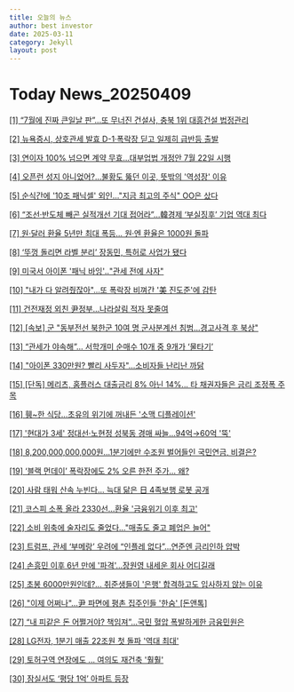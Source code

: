 ```yaml
---
title: 오늘의 뉴스
author: best investor
date: 2025-03-11
category: Jekyll
layout: post
---
```


# Today News_20250409

[[1]  “7월에 진짜 큰일날 판”...또 무너진 건설사, 충북 1위 대흥건설 법정관리](http://v.daum.net/v/20250408211800970)

[[2]  뉴욕증시, 상호관세 발효 D-1·폭락장 딛고 일제히 급반등 출발](http://v.daum.net/v/20250409001226051)

[[3]  연이자 100% 넘으면 계약 무효…대부업법 개정안 7월 22일 시행](http://v.daum.net/v/20250408184011135)

[[4]  오픈런 성지 아니었어?…불황도 뚫던 이곳, 뜻밖의 '역성장' 이유](http://v.daum.net/v/20250408080001741)

[[5]  순식간에 '10조 패닉셀' 외인…"지금 최고의 주식" OO은 샀다](http://v.daum.net/v/20250408155627255)

[[6]  “조선·반도체 빼곤 실적개선 기대 접어라”…韓경제 ‘부실징후’ 기업 역대 최다](http://v.daum.net/v/20250408070610972)

[[7]  원·달러 환율 5년만 최대 폭등… 원·엔 환율은 1000원 돌파](http://v.daum.net/v/20250407172326826)

[[8]  ‘뚜껑 돌리면 라벨 분리’ 장동민, 특허로 사업가 됐다](http://v.daum.net/v/20250408150340826)

[[9]  미국서 아이폰 '패닉 바잉'‥"관세 전에 사자"](http://v.daum.net/v/20250408135510275)

[[10]  "내가 다 알려줬잖아"…또 폭락장 비껴간 '美 진도준'에 감탄](http://v.daum.net/v/20250408071604077)

[[11]  건전재정 외친 尹정부…나라살림 적자 못줄여](http://v.daum.net/v/20250408203910045)

[[12]  [속보] 군 "동부전선 북한군 10여 명 군사분계선 침범...경고사격 후 북상"](http://v.daum.net/v/20250408182403735)

[[13]  “관세가 야속해”… 서학개미 순매수 10개 중 9개가 ‘물타기’](http://v.daum.net/v/20250408104021295)

[[14]  "아이폰 330만원? 빨리 사두자"…소비자들 난리난 까닭](http://v.daum.net/v/20250407084503029)

[[15]  [단독] 메리츠, 홈플러스 대출금리 8% 아닌 14%... 타 채권자들은 금리 조정폭 주목](http://v.daum.net/v/20250408140031484)

[[16]  휑~한 식당...초유의 위기에 꺼내든 '소맥 디플레이션'](http://v.daum.net/v/20250408105531091)

[[17]  '현대가 3세' 정대선·노현정 성북동 경매 싸늘…94억→60억 '뚝'](http://v.daum.net/v/20250408134316862)

[[18]  8,200,000,000,000원…1분기에만 수조원 벌어들인 국민연금, 비결은?](http://v.daum.net/v/20250408093000684)

[[19]  ‘블랙 먼데이’ 폭락장에도 2% 오른 한전 주가… 왜?](http://v.daum.net/v/20250408133421572)

[[20]  사람 태워 산속 누빈다... 늑대 닮은 日 4족보행 로봇 공개](http://v.daum.net/v/20250408141040904)

[[21]  코스피 소폭 올라 2330선…환율 '금융위기 이후 최고'](http://v.daum.net/v/20250408160403601)

[[22]  소비 위축에 술자리도 줄었다…"매출도 줄고 폐업은 늘어"](http://v.daum.net/v/20250408082232248)

[[23]  트럼프, 관세 ‘부메랑’ 우려에 “인플레 없다”…연준엔 금리인하 압박](http://v.daum.net/v/20250407221503565)

[[24]  손흥민 이후 6년 만에 '파격'…장원영 내세운 회사 어디길래](http://v.daum.net/v/20250408200101150)

[[25]  초봉 6000만원인데?... 취준생들이 '은행' 합격하고도 입사하지 않는 이유](http://v.daum.net/v/20250408083853633)

[[26]  "이제 어쩌나"…尹 파면에 평촌 집주인들 '한숨' [돈앤톡]](http://v.daum.net/v/20250408063111393)

[[27]  “내 피같은 돈 어쩔거야? 책임져”...국민 혈압 폭발하게한 금융민원은](http://v.daum.net/v/20250408141501094)

[[28]  LG전자, 1분기 매출 22조원 첫 돌파 '역대 최대'](http://v.daum.net/v/20250407114254376)

[[29]  토허구역 연장에도 … 여의도 재건축 '훨훨'](http://v.daum.net/v/20250408170601080)

[[30]  잠실서도 ‘평당 1억’ 아파트 등장](http://v.daum.net/v/20250408104113351)

